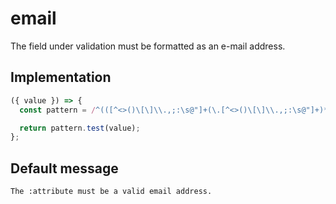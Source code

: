 # email

The field under validation must be formatted as an e-mail address.

## Implementation

```js
({ value }) => {
  const pattern = /^(([^<>()\[\]\\.,;:\s@"]+(\.[^<>()\[\]\\.,;:\s@"]+)*)|(".+"))@((\[[0-9]{1,3}\.[0-9]{1,3}\.[0-9]{1,3}\.[0-9]{1,3}\])|(([a-zA-Z\-0-9]+\.)+[a-zA-Z]{2,}))$/;

  return pattern.test(value);
};
```

## Default message

```
The :attribute must be a valid email address.
```
